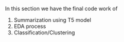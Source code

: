 In this section we have the final code work of 
1) Summarization using T5 model
2) EDA process
3) Classification/Clustering
